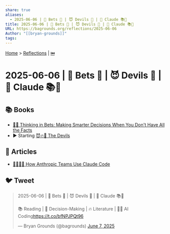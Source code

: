 ```yaml
---
share: true
aliases:
  - 2025-06-06 | 🎲 Bets 🎰 | 😈 Devils 👹 | 🤖 Claude 📚📄
title: 2025-06-06 | 🎲 Bets 🎰 | 😈 Devils 👹 | 🤖 Claude 📚📄
URL: https://bagrounds.org/reflections/2025-06-06
Author: "[[bryan-grounds]]"
tags: 
---
```

[Home](../index.md) > [Reflections](./index.md) | [⏮️](./2025-06-05.md)  
# 2025-06-06 | 🎲 Bets 🎰 | 😈 Devils 👹 | 🤖 Claude 📚📄  
## 📚 Books  
- [🎲🤔 Thinking in Bets: Making Smarter Decisions When You Don't Have All the Facts](../books/thinking-in-bets-making-smarter-decisions-when-you-dont-have-all-the-facts.md)  
- ▶️ Starting [😈🔥👹 The Devils](../books/the-devils.md)  
  
## 📄 Articles  
- [🧑‍💻🤖🤝 How Anthropic Teams Use Claude Code](../articles/how-anthropic-teams-use-claude-code.md)  
  
## 🐦 Tweet  
<blockquote class="twitter-tweet" data-theme="dark"><p lang="en" dir="ltr">2025-06-06 | 🎲 Bets 🎰 | 😈 Devils 👹 | 🤖 Claude 📚📄<br><br>📚 Reading | 🤔 Decision-Making | 🔥 Literature | 🧑‍💻 AI Coding<a href="https://t.co/bfNPJPQt96">https://t.co/bfNPJPQt96</a></p>&mdash; Bryan Grounds (@bagrounds) <a href="https://twitter.com/bagrounds/status/1931234122673828238?ref_src=twsrc%5Etfw">June 7, 2025</a></blockquote> <script async src="https://platform.twitter.com/widgets.js" charset="utf-8"></script>